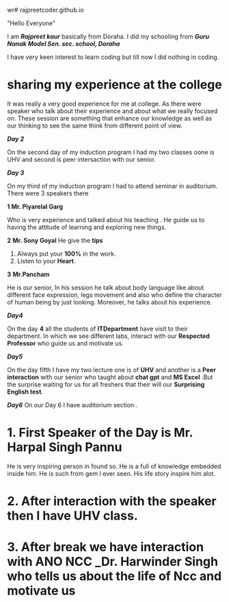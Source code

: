 wr# rajpreetcoder.github.io


"Hello Everyone"

I am _**Rajpreet kaur**_ basically from Doraha. I did my schooling from _**Guru Nanak Model Sen. sec. school, Doraha**_

I have very keen interest to learn coding but till now I did nothing in coding. 

# sharing my experience at the college

It was really a very good experience for me at college. As there were speaker who talk about their experience and about what we really focused on. These session are something that enhance our knowledge as well as our thinking to see the same think from different point of view. 

_**Day 2**_

On the second day of my induction program  I had my two classes oone is UHV and second is peer intersaction with our senior. 

_**Day 3**_

On my third of my induction program I had to attend seminar in auditorium. There were 3 speakers there 

**1** **Mr. Piyarelal Garg**

Who is very experience and talked about his teaching . He guide us to having the attitude of learning and exploring new things. 

**2** **Mr. Sony Goyal**
He give the **tips** 
1. Always put your **100%** in the work.
2. Listen to your **Heart**.
 
**3** **Mr.Pancham**

He is our senior, In his session he talk about body language like about different face expression, legs movement and also who define the character of human being by just looking. Moreover, he talks about his experience. 

_**Day4**_

On the day **4** all the students of **ITDepartment** have visit to their department. In which we see different labs, interact with our **Respected Professor** who guide us and motivate us. 

_**Day5**_

On the day fifth I have my two lecture one is of **UHV** and another is a **Peer interaction** with our senior who taught about **chat gpt** and **MS Excel** .But  the surprise waiting for us for all freshers that their will our **Surprising English test**.

_**Day6**_
On our  Day 6
I have auditorium section . 
 # 1. First Speaker of the Day is Mr. Harpal Singh Pannu
 He is very inspiring person in found so. He is a full of knowledge embedded inside him. He is such from gem I ever seen. 
 His life story inspire him alot. 
 
# 2. After  interaction with the speaker then I have **UHV** class. 

# 3. After break we have interaction with **ANO NCC _Dr. Harwinder Singh** who tells us about the life of Ncc and motivate us 





